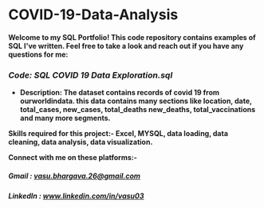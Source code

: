 
# **COVID-19-Data-Analysis**

#### **Welcome to my SQL Portfolio!** This code repository contains examples of SQL I've written. Feel free to take a look and reach out if you have any questions for me: 

### ***Code: SQL COVID 19 Data Exploration.sql***

* **Description: The dataset contains records of covid 19 from ourworldindata. this data contains many sections like location, date, total_cases,	new_cases, total_deaths	new_deaths, total_vaccinations and many more segments.**


**Skills required for this project:- Excel, MYSQL, data loading, data cleaning, data analysis, data visualization.**

**Connect with me on these platforms:-**


##### **Gmail : vasu.bhargava.26@gmail.com**

##### **LinkedIn : www.linkedin.com/in/vasu03**
